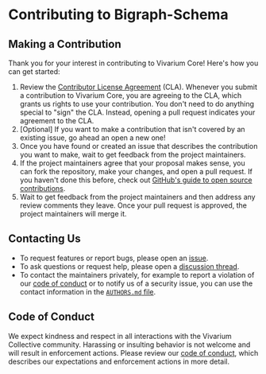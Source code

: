 # Contributing to Bigraph-Schema

## Making a Contribution

Thank you for your interest in contributing to Vivarium Core! Here's how
you can get started:

1. Review the [Contributor License Agreement](CLA.md) (CLA). Whenever
   you submit a contribution to Vivarium Core, you are agreeing to the
   CLA, which grants us rights to use your contribution. You don't need
   to do anything special to "sign" the CLA. Instead, opening a pull
   request indicates your agreement to the CLA.
2. [Optional] If you want to make a contribution that isn't covered by
   an existing issue, go ahead an open a new one!
3. Once you have found or created an issue that describes the
   contribution you want to make, wait to get feedback from the project
   maintainers.
4. If the project maintainers agree that your proposal makes sense, you
   can fork the repository, make your changes, and open a pull request.
   If you haven't done this before, check out [GitHub's guide to open
   source
   contributions](https://docs.github.com/en/get-started/quickstart/contributing-to-projects).
5. Wait to get feedback from the project maintainers and then address
   any review comments they leave. Once your pull request is approved,
   the project maintainers will merge it.

## Contacting Us

* To request features or report bugs, please open an
  [issue](https://github.com/vivarium-collective/bigraph-schema/issues).
* To ask questions or request help, please open a [discussion
  thread](https://github.com/vivarium-collective/bigraph-schema/discussions).
* To contact the maintainers privately, for example to report a
  violation of our [code of conduct](CODE_OF_CONDUCT.md) or to notify us
  of a security issue, you can use the contact information in the
  [`AUTHORS.md` file](AUTHORS.md).

## Code of Conduct

We expect kindness and respect in all interactions with the Vivarium
Collective community. Harassing or insulting behavior is not welcome and will
result in enforcement actions. Please review our [code of
conduct](CODE_OF_CONDUCT.md), which describes our expectations and
enforcement actions in more detail.
